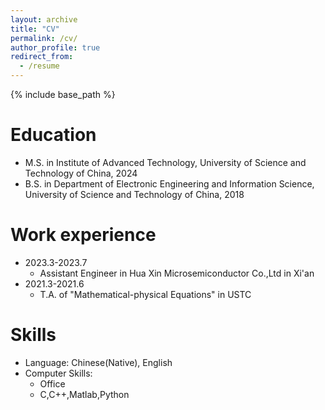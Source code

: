 ```yaml
---
layout: archive
title: "CV"
permalink: /cv/
author_profile: true
redirect_from:
  - /resume
---
```


{% include base_path %}

Education
======
* M.S. in Institute of Advanced Technology, University of Science and Technology of China, 2024
* B.S. in Department of Electronic Engineering and Information Science, University of Science and Technology of China, 2018

Work experience
======
* 2023.3-2023.7
   * Assistant Engineer in Hua Xin Microsemiconductor Co.,Ltd in Xi'an
* 2021.3-2021.6
   * T.A. of "Mathematical-physical Equations" in USTC
  
Skills
======
* Language: Chinese(Native), English
* Computer Skills:
  * Office
  * C,C++,Matlab,Python
 


